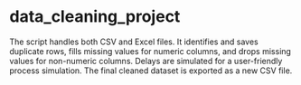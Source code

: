 # data_cleaning_project
The script handles both CSV and Excel files. It identifies and saves duplicate rows, fills missing values for numeric columns, and drops missing values for non-numeric columns. Delays are simulated for a user-friendly process simulation. The final cleaned dataset is exported as a new CSV file.
